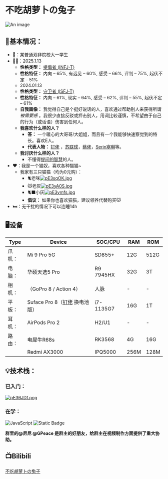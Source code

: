 # <Badge type="warning" text="群主" /> 不吃胡萝卜の兔子 

![An image](http://q1.qlogo.cn/g?b=qq&nk=3221520688&s=160)

## 🍵基本情况：

- 🎒：某普通双非院校大一学生
- 😶‍🌫️：2025.1.13
	- **性格类型：** [提倡者 (INFJ-T)](https://www.16personalities.com/ch/infj-%E4%BA%BA%E6%A0%BC?utm_source=results-turbulent-advocate&utm_medium=email&utm_campaign=ch&utm_content=type-personality-0)  
	- **性格特征：** 内向 – 65%, 有远见 – 60%, 感受 – 66%, 评判 – 75%, 起伏不定 – 51%
	- 2024.01.13
	- **性格类型：** [守卫者 (ISFJ-T)](https://www.16personalities.com/ch/isfj-%E4%BA%BA%E6%A0%BC?utm_source=results-turbulent-defender&utm_medium=email&utm_campaign=ch&utm_content=type-personality-0)  
	- **性格特征：** 内向 – 61%, 现实 – 64%, 感受 – 62%, 评判 – 55%, 起伏不定 – 61%
	- **自我画像：** 我觉得自己是个挺好说话的人，喜欢通过帮助别人来获得所谓*被需要感* 。我很少直接反驳或抨击别人，用词比较谨慎，不希望由于自己的行为（或话语）伤害到任何人。
	- **我喜欢什么样的人？** 
		- **答：** 一个暖心的大哥哥/大姐姐，而且有一个我能够快速察觉到的特长。喜欢E人。
		- **代表人物：** [钉佬](https://wiki.misaka.space/members/1-coreMembers/%E9%92%89%E4%BD%AC.html) ，[苏联球](https://wiki.misaka.space/members/2-importantMembers/%E8%8B%8F%E8%81%94%E7%90%83.html)，[蔡佬](https://wiki.misaka.space/members/1-coreMembers/%E5%B0%8F%E8%94%A1.html)，[Serin塞琳](https://space.bilibili.com/66796740?spm_id_from=333.337.search-card.all.click)等。
	- **我讨厌什么样的人？** 
		- 不懂得[提问的智慧](https://github.com/ryanhanwu/How-To-Ask-Questions-The-Smart-Way/blob/main/README-zh_CN.md)的人。
- ❤️：我是一个猫奴，喜欢各种猫猫~
	- 我家有三只猫猫（均为0元购）：
		- 🐈老咪[![pE3sqOK.jpg](https://s21.ax1x.com/2025/02/27/pE3sqOK.jpg)](https://imgse.com/i/pE3sqOK)
		- 😽老灰[![pE3yA0S.jpg](https://s21.ax1x.com/2025/02/27/pE3yA0S.jpg)](https://imgse.com/i/pE3yA0S)
		- 🐈‍⬛小灰[![pE3ymfs.jpg](https://s21.ax1x.com/2025/02/27/pE3ymfs.jpg)](https://imgse.com/i/pE3ymfs)
		- **倡议：** 如果你也喜欢猫猫，建议领养代替购买😽
- 🛏️：无干扰的情况下可以连睡14h



## 🖥️设备 

| Type | Device                                                                                           | SOC/CPU   | RAM  | ROM  |
| ---- | ------------------------------------------------------------------------------------------------ | --------- | ---- | ---- |
| 爪机：  | Mi 9 Pro 5G                                                                                      | SD855+    | 12G  | 512G |
| 电脑：  | 华硕天选5 Pro                                                                                        | R9 7945HX | 32G  | 3T   |
| 相机：  | （GoPro 8 / Action 4）                                                                             | 人脉        | -    | -    |
| 平板：  | Suface Pro 8（[钉佬](https://wiki.misaka.space/members/1-coreMembers/%E9%92%89%E4%BD%AC.html) 换电池版） | i7-1135G7 | 16G  | 1T   |
| 耳机：  | AirPods Pro 2                                                                                    | H2/U1     | -    | -    |
| 路由：  | 电犀牛R68s                                                                                          | RK3568    | 4G   | 16G  |
|      | Redmi AX3000                                                                                     | IPQ5000   | 256M | 128M |

## 💡技术栈：

### 已入门：

[![pE36JDf.png](https://s21.ax1x.com/2025/02/27/pE36JDf.png)](https://imgse.com/i/pE36JDf)
### 在学：

 ![JavaScript](https://img.shields.io/badge/logo-javascript-blue?logo=javascript&logoColor=f5f5f5)
 ![Static Badge](https://img.shields.io/badge/C%23-%23339933?style=flat-square&logo=.NET&logoColor=white)

**群里的@尼尼 @GPeace 是群主的好朋友，给群主在视频制作方面提供了重大协助。**

## 📺Bilibili
[不吃胡萝卜の兔子](https://space.bilibili.com/342739802)
